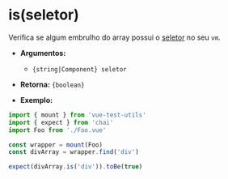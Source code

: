 # is(seletor)

Verifica se algum embrulho do array possui o [seletor](../selectors.md) no seu `vm`.

- **Argumentos:**
  - `{string|Component} seletor`

- **Retorna:** `{boolean}`

- **Exemplo:**

```js
import { mount } from 'vue-test-utils'
import { expect } from 'chai'
import Foo from './Foo.vue'

const wrapper = mount(Foo)
const divArray = wrapper.find('div')

expect(divArray.is('div')).toBe(true)
```
